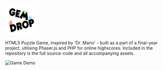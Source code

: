 <img src="https://github.com/kkjdaniel/gem-drop/blob/master/src/assets/img/logo.png?raw=true" alt="Game Logo" style="width: 100px; height: 100px;"/>

HTML5 Puzzle Game, inspired by 'Dr. Mario' - built as a part of a final-year project, utilising Phaser.js and PHP for online highscores. Included in the repository is the full source-code and all accompanying assets.

![Game Demo](http://i.imgur.com/848Zh40.gif)



